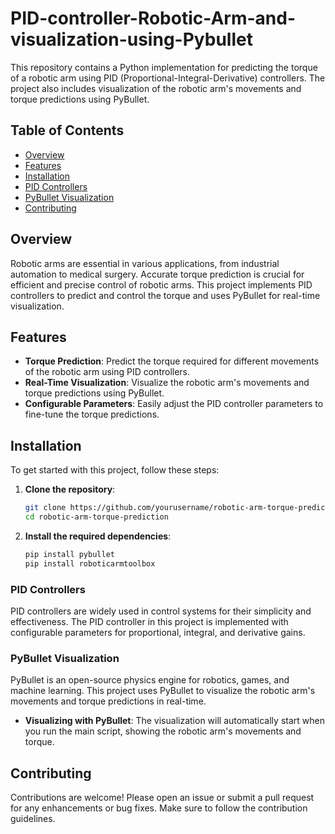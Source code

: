 # PID-controller-Robotic-Arm-and-visualization-using-Pybullet

This repository contains a Python implementation for predicting the torque of a robotic arm using PID (Proportional-Integral-Derivative) controllers. The project also includes visualization of the robotic arm's movements and torque predictions using PyBullet.

## Table of Contents
- [Overview](#overview)
- [Features](#features)
- [Installation](#installation)
- [PID Controllers](#pid-controllers)
- [PyBullet Visualization](#pybullet-visualization)
- [Contributing](#contributing)

## Overview
Robotic arms are essential in various applications, from industrial automation to medical surgery. Accurate torque prediction is crucial for efficient and precise control of robotic arms. This project implements PID controllers to predict and control the torque and uses PyBullet for real-time visualization.

## Features
- **Torque Prediction**: Predict the torque required for different movements of the robotic arm using PID controllers.
- **Real-Time Visualization**: Visualize the robotic arm's movements and torque predictions using PyBullet.
- **Configurable Parameters**: Easily adjust the PID controller parameters to fine-tune the torque predictions.

## Installation
To get started with this project, follow these steps:

1. **Clone the repository**:
    ```sh
    git clone https://github.com/yourusername/robotic-arm-torque-prediction.git
    cd robotic-arm-torque-prediction
    ```

2. **Install the required dependencies**:
    ```sh
    pip install pybullet
    pip install roboticarmtoolbox
    ```


### PID Controllers
PID controllers are widely used in control systems for their simplicity and effectiveness. The PID controller in this project is implemented with configurable parameters for proportional, integral, and derivative gains.

### PyBullet Visualization
PyBullet is an open-source physics engine for robotics, games, and machine learning. This project uses PyBullet to visualize the robotic arm's movements and torque predictions in real-time.

- **Visualizing with PyBullet**:
    The visualization will automatically start when you run the main script, showing the robotic arm's movements and torque.

## Contributing
Contributions are welcome! Please open an issue or submit a pull request for any enhancements or bug fixes. Make sure to follow the contribution guidelines.
